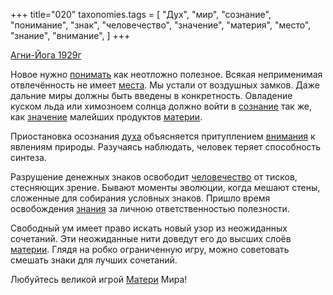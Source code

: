 +++
title="020"
taxonomies.tags = [
 "Дух",
 "мир",
 "сознание",
 "понимание",
 "знак",
 "человечество",
 "значение",
 "материя",
 "место",
 "знание",
 "внимание",
]
+++

[Агни-Йога 1929г](/agni/1929)

Новое нужно [понимать](/tags/понимание) как неотложно полезное. Всякая неприменимая отвлечённость не имеет [места](/tags/место). Мы устали от воздушных замков. Даже дальние миры должны быть введены в конкретность. Овладение куском льда или химозноем солнца должно войти в [сознание](/tags/сознание) так же, как [значение](/tags/значение) малейших продуктов [материи](/tags/материя).   

Приостановка осознания [духа](/tags/Дух) объясняется притуплением [внимания](/tags/внимание) к явлениям природы. Разучаясь наблюдать, человек теряет способность синтеза.   

Разрушение денежных знаков освободит [человечество](/tags/человечество) от тисков, стесняющих зрение. Бывают моменты эволюции, когда мешают стены, сложенные для собирания условных знаков. Пришло время освобождения [знания](/tags/знание) за личною ответственностью полезности.   

Свободный ум имеет право искать новый узор из неожиданных сочетаний. Эти неожиданные нити доведут его до высших слоёв [материи](/tags/материя). Глядя на робко ограниченную игру, можно советовать смешать знаки для лучших сочетаний.   

Любуйтесь великой игрой [Матери](/tags/материя) Мира!